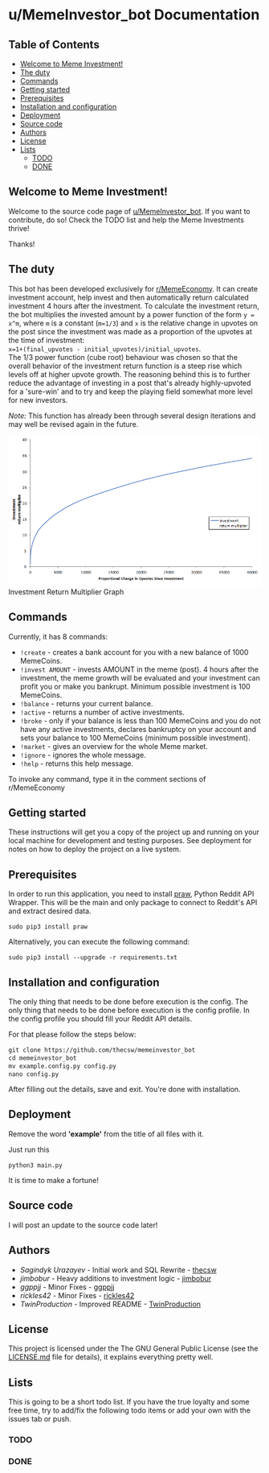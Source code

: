 # u/MemeInvestor_bot Documentation

## Table of Contents

- [Welcome to Meme Investment!](#welcome-to-meme-investment)
- [The duty](#the-duty)
- [Commands](#commands)
- [Getting started](#getting-started)
- [Prerequisites](#prerequisites)
- [Installation and configuration](#installation-and-configuration)
- [Deployment](#deployment)
- [Source code](#source-code)
- [Authors](#authors)
- [License](#license)
- [Lists](#lists)
    - [TODO](#todo)
    - [DONE](#done)


## Welcome to Meme Investment!

Welcome to the source code page of [u/MemeInvestor_bot](https://www.reddit.com/user/MemeInvestor_bot). 
If you want to contribute, do so! Check the TODO list and help the Meme Investments thrive! 

Thanks!


## The duty

This bot has been developed exclusively for [r/MemeEconomy](https://reddit.com/r/MemeEconomy/). It can create
investment account, help invest and then automatically return calculated
investment 4 hours after the investment. To calculate the investment return, the
bot multiplies the invested amount by a power function of the form `y = x^m`,
where `m` is a constant (`m=1/3`) and `x` is the relative change in
upvotes on the post since the investment was made as a proportion of the upvotes 
at the time of investment:  
`x=1+(final_upvotes - initial_upvotes)/initial_upvotes`.  
The 1/3 power function (cube root) behaviour was chosen so that the overall behavior
of the investment return function is a steep rise which levels off at higher upvote
growth. The reasoning behind this is to further reduce the advantage of investing in a post
that's already highly-upvoted for a 'sure-win' and to try and keep the playing field somewhat more
level for new investors.  
  
*Note:* This function has already been through several design iterations
and may well be revised again in the future.

![Investment Return Multiplier Graph](./data/investment_return_multiplier.png)
Investment Return Multiplier Graph


## Commands

Currently, it has 8 commands:

- `!create` - creates a bank account for you with a new balance of 1000
  MemeCoins.
- `!invest AMOUNT` - invests AMOUNT in the meme (post). 4 hours after the
  investment, the meme growth will be evaluated and your investment can profit
  you or make you bankrupt. Minimum possible investment is 100 MemeCoins.
- `!balance` - returns your current balance.
- `!active` - returns a number of active investments.
- `!broke` - only if your balance is less than 100 MemeCoins and you do not have
  any active investments, declares bankruptcy on your account and sets your
  balance to 100 MemeCoins (minimum possible investment). 
- `!market` - gives an overview for the whole Meme market.
- `!ignore` - ignores the whole message.
- `!help` - returns this help message.

To invoke any command, type it in the comment sections of r/MemeEconomy


## Getting started 

These instructions will get you a copy of the project up and running on your
local machine for development and testing purposes. See deployment for notes on
how to deploy the project on a live system. 


## Prerequisites

In order to run this application, you need to install [praw](https://github.com/praw-dev/praw), Python Reddit API Wrapper. This will be the main and only package to connect to Reddit's API and extract desired data.

```
sudo pip3 install praw
```

Alternatively, you can execute the following command:

```
sudo pip3 install --upgrade -r requirements.txt
```


## Installation and configuration

The only thing that needs to be done before execution is the config. The only
thing that needs to be done before execution is the config profile. In the
config profile you should fill your Reddit API details.

For that please follow the steps below:

```
git clone https://github.com/thecsw/memeinvestor_bot
cd memeinvestor_bot
mv example.config.py config.py
nano config.py
```

After filling out the details, save and exit. You're done with installation.


## Deployment

Remove the word **'example'** from the title of all files with it.

Just run this

```
python3 main.py
```

It is time to make a fortune!


## Source code

I will post an update to the source code later!


## Authors

 - *Sagindyk Urazayev* - Initial work and SQL Rewrite - [thecsw](https://github.com/thecsw)
 - *jimbobur* - Heavy additions to investment logic - [jimbobur](https://github.com/jimbobur)
 - *ggppjj* - Minor Fixes - [ggppjj](https://github.com/ggppjj)
 - *rickles42* - Minor Fixes - [rickles42](https://github.com/rickles42)
 - *TwinProduction* - Improved README - [TwinProduction](https://github.com/TwinProduction)


## License

This project is licensed under the The GNU General Public License (see the
[LICENSE.md](https://github.com/thecsw/prequelmemes_bot/blob/master/LICENSE) file for details), it explains everything pretty well. 


## Lists

This is going to be a short todo list. If you have the true loyalty and some
free time, try to add/fix the following todo items or add your own with the
issues tab or push.

### TODO

### DONE
